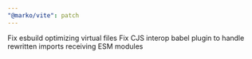 ```yaml
---
"@marko/vite": patch
---
```


Fix esbuild optimizing virtual files
Fix CJS interop babel plugin to handle rewritten imports receiving ESM modules
